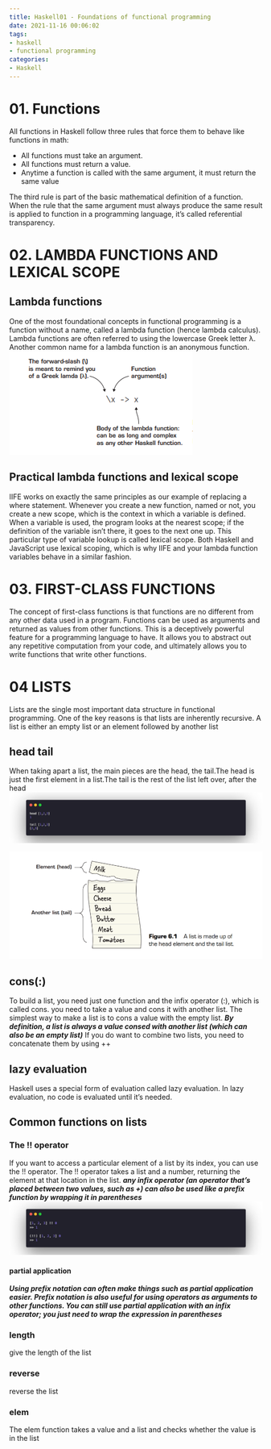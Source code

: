 ```yaml
---
title: Haskell01 - Foundations of functional programming
date: 2021-11-16 00:06:02
tags:
- haskell 
- functional programming
categories:
- Haskell
---
```


# 01. Functions
All functions in Haskell follow three rules that force them to behave like functions in
math:
   * All functions must take an argument.
   * All functions must return a value.
   * Anytime a function is called with the same argument, it must return the same
value

The third rule is part of the basic mathematical definition of a function. When the rule
that the same argument must always produce the same result is applied to function in a
programming language, it’s called referential transparency.

# 02. LAMBDA FUNCTIONS AND LEXICAL SCOPE

## Lambda functions
One of the most foundational concepts in functional programming is a function without
a name, called a lambda function (hence lambda calculus). Lambda functions are often
referred to using the lowercase Greek letter λ. Another common name for a lambda
function is an anonymous function.
![alt](Foundations-of-functional-programming/1.png)

## Practical lambda functions and lexical scope
IIFE works on exactly the same principles as our example of replacing a where statement. Whenever you create a new function, named or not, you
create a new scope, which is the context in which a variable is defined. When a variable is
used, the program looks at the nearest scope; if the definition of the variable isn’t there,
it goes to the next one up. This particular type of variable lookup is called lexical scope.
Both Haskell and JavaScript use lexical scoping, which is why IIFE and your lambda function variables behave in a similar fashion.

# 03. FIRST-CLASS FUNCTIONS
The concept of first-class functions is that functions are no different from any other data
used in a program. Functions can be used as arguments and returned as values from
other functions. This is a deceptively powerful feature for a programming language to
have. It allows you to abstract out any repetitive computation from your code, and ultimately allows you to write functions that write other functions.


# 04 LISTS
Lists are the single most important data structure in functional programming. One of
the key reasons is that lists are inherently recursive. A list is either an empty list or an
element followed by another list

## head tail
When taking apart a list, the main pieces are the head, the tail.The head is just the first element in a list.The tail is the rest of the list left over, after the head
![alt](Foundations-of-functional-programming/3.png)

![alt](Foundations-of-functional-programming/4.png)

## cons(:)
To build a list, you need just one function and the infix operator (:),
which is called cons. you need to take a value and cons it with another list. The simplest way
to make a list is to cons a value with the empty list. _**By definition, a list is always a
value consed with another list (which can also be an empty list)**_
If you do want to combine two lists, you need to concatenate them by using ++

## lazy evaluation
Haskell uses a special form of evaluation called lazy evaluation. In lazy evaluation,
no code is evaluated until it’s needed.

## Common functions on lists

### The !! operator
If you want to access a particular element of a list by its index, you can use the !! operator. The !! operator takes a list and a number, returning the element at that location in
the list. _**any infix operator (an operator that’s placed between two values, such as +) can also be used like a prefix function by wrapping it in parentheses**_
![alt](Foundations-of-functional-programming/5.png)

#### partial application
_**Using prefix notation can often make things such as partial application easier. Prefix
notation is also useful for using operators as arguments to other functions. You can still
use partial application with an infix operator; you just need to wrap the expression in
parentheses**_

### length
give the length of the list

### reverse
reverse the list

### elem
The elem function takes a value and a list and checks whether the value is in the list


